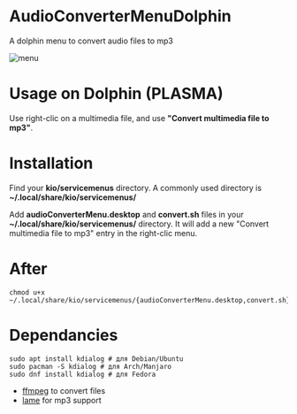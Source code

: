 # AudioConverterMenuDolphin
A dolphin menu to convert audio files to mp3

 ![menu](https://github.com/user-attachments/assets/0c8d64c1-5f09-4824-a75c-c399e0c32563)


# Usage on Dolphin (PLASMA)
Use right-clic on a multimedia file, and use **"Convert multimedia file to mp3"**.

# Installation
Find your **kio/servicemenus** directory. A commonly used directory is **~/.local/share/kio/servicemenus/**

Add **audioConverterMenu.desktop** and **convert.sh** files in your **~/.local/share/kio/servicemenus/** directory. It will add a new "Convert multimedia file to mp3" entry in the right-clic menu.

# After
```shell
chmod u+x ~/.local/share/kio/servicemenus/{audioConverterMenu.desktop,convert.sh}
```

# Dependancies
```shell
sudo apt install kdialog # для Debian/Ubuntu
sudo pacman -S kdialog # для Arch/Manjaro
sudo dnf install kdialog # для Fedora
```

- [ffmpeg](https://ffmpeg.org/) to convert files
- [lame](http://lame.sourceforge.net/) for mp3 support
